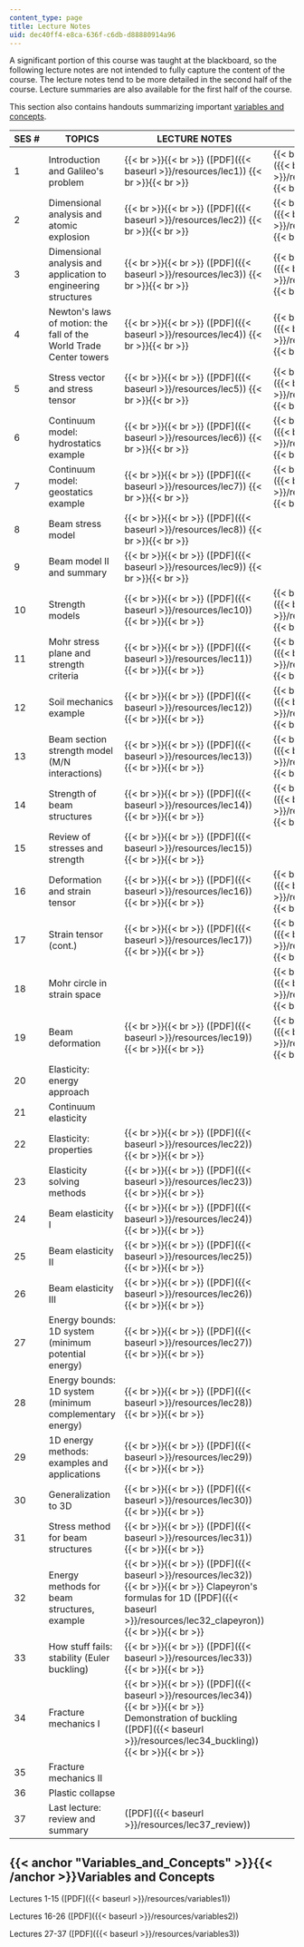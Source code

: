 ```yaml
---
content_type: page
title: Lecture Notes
uid: dec40ff4-e8ca-636f-c6db-d88880914a96
---
```


A significant portion of this course was taught at the blackboard, so the following lecture notes are not intended to fully capture the content of the course. The lecture notes tend to be more detailed in the second half of the course. Lecture summaries are also available for the first half of the course.

This section also contains handouts summarizing important [variables and concepts](#Variables_and_Concepts).

| SES # | TOPICS | LECTURE NOTES | SUMMARIES |
| --- | --- | --- | --- |
| 1 | Introduction and Galileo's problem |  {{< br >}}{{< br >}} ([PDF]({{< baseurl >}}/resources/lec1)) {{< br >}}{{< br >}}  |  {{< br >}}{{< br >}} ([PDF]({{< baseurl >}}/resources/summary1)) {{< br >}}{{< br >}}  |
| 2 | Dimensional analysis and atomic explosion |  {{< br >}}{{< br >}} ([PDF]({{< baseurl >}}/resources/lec2)) {{< br >}}{{< br >}}  |  {{< br >}}{{< br >}} ([PDF]({{< baseurl >}}/resources/summary2)) {{< br >}}{{< br >}}  |
| 3 | Dimensional analysis and application to engineering structures |  {{< br >}}{{< br >}} ([PDF]({{< baseurl >}}/resources/lec3)) {{< br >}}{{< br >}}  |  {{< br >}}{{< br >}} ([PDF]({{< baseurl >}}/resources/summary3)) {{< br >}}{{< br >}}  |
| 4 | Newton's laws of motion: the fall of the World Trade Center towers |  {{< br >}}{{< br >}} ([PDF]({{< baseurl >}}/resources/lec4)) {{< br >}}{{< br >}}  |  {{< br >}}{{< br >}} ([PDF]({{< baseurl >}}/resources/summary4)) {{< br >}}{{< br >}}  |
| 5 | Stress vector and stress tensor |  {{< br >}}{{< br >}} ([PDF]({{< baseurl >}}/resources/lec5)) {{< br >}}{{< br >}}  |  {{< br >}}{{< br >}} ([PDF]({{< baseurl >}}/resources/summary5)) {{< br >}}{{< br >}}  |
| 6 | Continuum model: hydrostatics example |  {{< br >}}{{< br >}} ([PDF]({{< baseurl >}}/resources/lec6)) {{< br >}}{{< br >}}  |  {{< br >}}{{< br >}} ([PDF]({{< baseurl >}}/resources/summary6)) {{< br >}}{{< br >}}  |
| 7 | Continuum model: geostatics example |  {{< br >}}{{< br >}} ([PDF]({{< baseurl >}}/resources/lec7)) {{< br >}}{{< br >}}  |  {{< br >}}{{< br >}} ([PDF]({{< baseurl >}}/resources/summary7)) {{< br >}}{{< br >}}  |
| 8 | Beam stress model |  {{< br >}}{{< br >}} ([PDF]({{< baseurl >}}/resources/lec8)) {{< br >}}{{< br >}}  | &nbsp; |
| 9 | Beam model II and summary |  {{< br >}}{{< br >}} ([PDF]({{< baseurl >}}/resources/lec9)) {{< br >}}{{< br >}}  | &nbsp; |
| 10 | Strength models |  {{< br >}}{{< br >}} ([PDF]({{< baseurl >}}/resources/lec10)) {{< br >}}{{< br >}}  |  {{< br >}}{{< br >}} ([PDF]({{< baseurl >}}/resources/summary10)) {{< br >}}{{< br >}}  |
| 11 | Mohr stress plane and strength criteria |  {{< br >}}{{< br >}} ([PDF]({{< baseurl >}}/resources/lec11)) {{< br >}}{{< br >}}  |  {{< br >}}{{< br >}} ([PDF]({{< baseurl >}}/resources/summary10)) {{< br >}}{{< br >}}  |
| 12 | Soil mechanics example |  {{< br >}}{{< br >}} ([PDF]({{< baseurl >}}/resources/lec12)) {{< br >}}{{< br >}}  |  {{< br >}}{{< br >}} ([PDF]({{< baseurl >}}/resources/summary12)) {{< br >}}{{< br >}}  |
| 13 | Beam section strength model (M/N interactions) |  {{< br >}}{{< br >}} ([PDF]({{< baseurl >}}/resources/lec13)) {{< br >}}{{< br >}}  |  {{< br >}}{{< br >}} ([PDF]({{< baseurl >}}/resources/summary13)) {{< br >}}{{< br >}}  |
| 14 | Strength of beam structures |  {{< br >}}{{< br >}} ([PDF]({{< baseurl >}}/resources/lec14)) {{< br >}}{{< br >}}  |  {{< br >}}{{< br >}} ([PDF]({{< baseurl >}}/resources/summary14)) {{< br >}}{{< br >}}  |
| 15 | Review of stresses and strength |  {{< br >}}{{< br >}} ([PDF]({{< baseurl >}}/resources/lec15)) {{< br >}}{{< br >}}  | &nbsp; |
| 16 | Deformation and strain tensor |  {{< br >}}{{< br >}} ([PDF]({{< baseurl >}}/resources/lec16)) {{< br >}}{{< br >}}  |  {{< br >}}{{< br >}} ([PDF]({{< baseurl >}}/resources/summary16)) {{< br >}}{{< br >}}  |
| 17 | Strain tensor (cont.) |  {{< br >}}{{< br >}} ([PDF]({{< baseurl >}}/resources/lec17)) {{< br >}}{{< br >}}  |  {{< br >}}{{< br >}} ([PDF]({{< baseurl >}}/resources/summary17)) {{< br >}}{{< br >}}  |
| 18 | Mohr circle in strain space | &nbsp; |  {{< br >}}{{< br >}} ([PDF]({{< baseurl >}}/resources/summary18)) {{< br >}}{{< br >}}  |
| 19 | Beam deformation |  {{< br >}}{{< br >}} ([PDF]({{< baseurl >}}/resources/lec19)) {{< br >}}{{< br >}}  |  {{< br >}}{{< br >}} ([PDF]({{< baseurl >}}/resources/summary19)) {{< br >}}{{< br >}}  |
| 20 | Elasticity: energy approach | &nbsp; |
| 21 | Continuum elasticity | &nbsp; |
| 22 | Elasticity: properties |  {{< br >}}{{< br >}} ([PDF]({{< baseurl >}}/resources/lec22)) {{< br >}}{{< br >}}  | &nbsp; |
| 23 | Elasticity solving methods |  {{< br >}}{{< br >}} ([PDF]({{< baseurl >}}/resources/lec23)) {{< br >}}{{< br >}}  | &nbsp; |
| 24 | Beam elasticity I |  {{< br >}}{{< br >}} ([PDF]({{< baseurl >}}/resources/lec24)) {{< br >}}{{< br >}}  | &nbsp; |
| 25 | Beam elasticity II |  {{< br >}}{{< br >}} ([PDF]({{< baseurl >}}/resources/lec25)) {{< br >}}{{< br >}}  | &nbsp; |
| 26 | Beam elasticity III |  {{< br >}}{{< br >}} ([PDF]({{< baseurl >}}/resources/lec26)) {{< br >}}{{< br >}}  | &nbsp; |
| 27 | Energy bounds: 1D system (minimum potential energy) |  {{< br >}}{{< br >}} ([PDF]({{< baseurl >}}/resources/lec27)) {{< br >}}{{< br >}}  | &nbsp; |
| 28 | Energy bounds: 1D system (minimum complementary energy) |  {{< br >}}{{< br >}} ([PDF]({{< baseurl >}}/resources/lec28)) {{< br >}}{{< br >}}  | &nbsp; |
| 29 | 1D energy methods: examples and applications |  {{< br >}}{{< br >}} ([PDF]({{< baseurl >}}/resources/lec29)) {{< br >}}{{< br >}}  | &nbsp; |
| 30 | Generalization to 3D |  {{< br >}}{{< br >}} ([PDF]({{< baseurl >}}/resources/lec30)) {{< br >}}{{< br >}}  | &nbsp; |
| 31 | Stress method for beam structures |  {{< br >}}{{< br >}} ([PDF]({{< baseurl >}}/resources/lec31)) {{< br >}}{{< br >}}  | &nbsp; |
| 32 | Energy methods for beam structures, example |  {{< br >}}{{< br >}} ([PDF]({{< baseurl >}}/resources/lec32)) {{< br >}}{{< br >}} Clapeyron's formulas for 1D ([PDF]({{< baseurl >}}/resources/lec32_clapeyron)) {{< br >}}{{< br >}}  | &nbsp; |
| 33 | How stuff fails: stability (Euler buckling) |  {{< br >}}{{< br >}} ([PDF]({{< baseurl >}}/resources/lec33)) {{< br >}}{{< br >}}  | &nbsp; |
| 34 | Fracture mechanics I |  {{< br >}}{{< br >}} ([PDF]({{< baseurl >}}/resources/lec34)) {{< br >}}{{< br >}} Demonstration of buckling ([PDF]({{< baseurl >}}/resources/lec34_buckling)) {{< br >}}{{< br >}}  | &nbsp; |
| 35 | Fracture mechanics II | &nbsp; |
| 36 | Plastic collapse | &nbsp; |
| 37 | Last lecture: review and summary | ([PDF]({{< baseurl >}}/resources/lec37_review)) |   

{{< anchor "Variables_and_Concepts" >}}{{< /anchor >}}Variables and Concepts
----------------------------------------------------------------------------

Lectures 1-15 ([PDF]({{< baseurl >}}/resources/variables1))

Lectures 16-26 ([PDF]({{< baseurl >}}/resources/variables2))

Lectures 27-37 ([PDF]({{< baseurl >}}/resources/variables3))